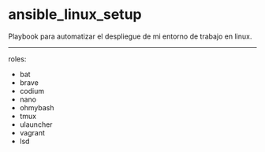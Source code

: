 # ansible_linux_setup

Playbook para automatizar el despliegue de mi entorno de trabajo en linux.

---

roles:
- bat
- brave
- codium
- nano
- ohmybash
- tmux
- ulauncher
- vagrant
- lsd
